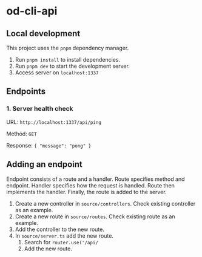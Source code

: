 # od-cli-api
## Local development
This project uses the `pnpm` dependency manager.
1. Run `pnpm install` to install dependencies.
2. Run `pnpm dev` to start the development server.
3. Access server on `localhost:1337`
## Endpoints
### 1. Server health check
URL: `http://localhost:1337/api/ping`

Method: `GET`

Response: `{
"message": "pong"
}`

## Adding an endpoint
Endpoint consists of a route and a handler.
Route specifies method and endpoint. Handler
specifies how the request is handled. Route
then implements the handler. Finally, the route
is added to the server.

1. Create a new controller in `source/controllers`. Check existing controller as an example.
2. Create a new route in `source/routes`. Check existing route as an example.
3. Add the controller to the new route.
4. In `source/server.ts` add the new route.
   1. Search for `router.use('/api/`
   2. Add the new route.